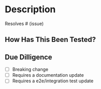 # Description

<!--
Please include:
* summary of the changes and the related issue
* relevant motivation and context
-->

Resolves # (issue)

## How Has This Been Tested?

<!--
Please:
* describe the tests that you ran to verify your changes.
* provide instructions so we can reproduce.
-->

<!-- If valid for smoke test on feature add screenshots -->

## Due Dilligence

* [ ] Breaking change
* [ ] Requires a documentation update
* [ ] Requires a e2e/integration test update